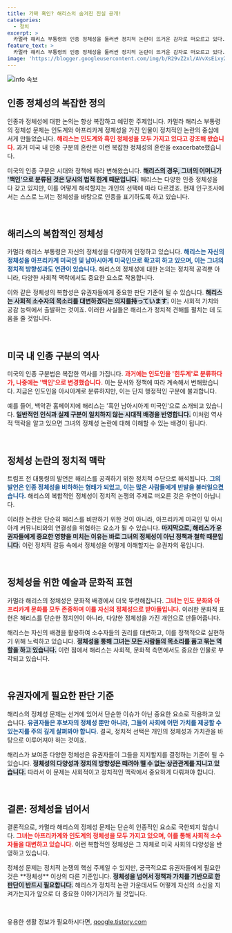 ```yaml
---
title: 가짜 흑인? 해리스의 숨겨진 진실 공개!
categories:
  - 정치
excerpt: >
  카멀라 해리스 부통령의 인종 정체성을 둘러싼 정치적 논란이 뜨거운 감자로 떠오르고 있다. 트럼프의 공격에 대한 반발과 함께, 해리스는 흑인과 인도계 정체성을 모두 강조하며 사회적 소수자에 대한 공감 능력을 보여주고 있다.
feature_text: >
  카멀라 해리스 부통령의 인종 정체성을 둘러싼 정치적 논란이 뜨거운 감자로 떠오르고 있다. 트럼프의 공격에 대한 반발과 함께, 해리스는 흑인과 인도계 정체성을 모두 강조하며 사회적 소수자에 대한 공감 능력을 보여주고 있다.
image: 'https://blogger.googleusercontent.com/img/b/R29vZ2xl/AVvXsEixyZcFfHzMRdzZMjFBmAUKJYCLCGyLL1o632UiGVXcaFdKo_bkvkuCioo0uUKlGfBVcT3P84aROyZIXSBEx3Aw5nCQ3pTgDom1WDC4m8eifvWiAmWEEVb4x6G_l8C0QH225ldMjyaFvpxGEBGNO37VmDTDMHGhJPq73UglMfDca1-0aw/s1600/blogspot.png'
---
```


<p><img src="https://blogger.googleusercontent.com/img/b/R29vZ2xl/AVvXsEixyZcFfHzMRdzZMjFBmAUKJYCLCGyLL1o632UiGVXcaFdKo_bkvkuCioo0uUKlGfBVcT3P84aROyZIXSBEx3Aw5nCQ3pTgDom1WDC4m8eifvWiAmWEEVb4x6G_l8C0QH225ldMjyaFvpxGEBGNO37VmDTDMHGhJPq73UglMfDca1-0aw/s1600/blogspot.png" alt="info 속보" /></p>

<h2 data-ke-size="size26">인종 정체성의 복잡한 정의</h2>

<p data-ke-size="size16">인종과 정체성에 대한 논의는 항상 복잡하고 예민한 주제입니다. 카멀라 해리스 부통령의 정체성 문제는 인도계와 아프리카계 정체성을 가진 인물이 정치적인 논란의 중심에 서게 만들었습니다. <b><span style="color: #ee2323;">해리스는 인도계와 흑인 정체성을 모두 가지고 있다고 강조해 왔습니다.</span></b> 과거 미국 내 인종 구분의 혼란은 이런 복잡한 정체성의 혼란을 exacerbate했습니다.</p>

<p data-ke-size="size16">미국의 인종 구분은 시대와 정책에 따라 변해왔습니다. <b><span style="background-color: #21538527;">해리스의 경우, 그녀의 어머니가 '백인'으로 분류된 것은 당시의 법적 한계 때문입니다.</span></b> 해리스는 다양한 인종 정체성을 다 갖고 있지만, 이를 어떻게 해석할지는 개인의 선택에 따라 다르겠죠. 현재 인구조사에서는 스스로 느끼는 정체성을 바탕으로 인종을 표기하도록 하고 있습니다.</p>

<p data-ke-size="size16">&nbsp;</p>

<h2 data-ke-size="size26">해리스의 복합적인 정체성</h2>

<p data-ke-size="size16">카멀라 해리스 부통령은 자신의 정체성을 다양하게 인정하고 있습니다. <b><span style="color: #1a5490;">해리스는 자신의 정체성을 아프리카계 미국인 및 남아시아계 미국인으로 확고히 하고 있으며, 이는 그녀의 정치적 방향성과도 연관이 있습니다.</span></b> 해리스의 정체성에 대한 논의는 정치적 공격뿐 아니라, 다양한 사회적 맥락에서도 중요한 요소로 작용합니다.</p>

<p data-ke-size="size16">이와 같은 정체성의 복합성은 유권자들에게 중요한 판단 기준이 될 수 있습니다. <b><span style="background-color: #21538527;">해리스는 사회적 소수자의 목소리를 대변하겠다는 의지를持っています.</span></b> 이는 사회적 가치와 공감 능력에서 출발하는 것이죠. 이러한 사실들은 해리스가 정치적 견해를 펼치는 데 도움을 줄 것입니다.</p>

<p data-ke-size="size16">&nbsp;</p>

<h2 data-ke-size="size26">미국 내 인종 구분의 역사</h2>

<p data-ke-size="size16">미국의 인종 구분법은 복잡한 역사를 가집니다. <b><span style="color: #ee2323;">과거에는 인도인을 '힌두계'로 분류하다가, 나중에는 '백인'으로 변경했습니다.</span></b> 이는 문서와 정책에 따라 계속해서 변해왔습니다. 지금은 인도인을 아시아계로 분류하지만, 이는 단지 행정적인 구분에 불과합니다.</p>

<p data-ke-size="size16">예를 들어, 백악관 홈페이지에 해리스는 '흑인 남아시아계 미국인'으로 소개되고 있습니다. <b><span style="background-color: #21538527;">일반적인 인식과 실제 구분이 일치하지 않는 시대적 배경을 반영합니다.</span></b> 이처럼 역사적 맥락을 알고 있으면 그녀의 정체성 논란에 대해 이해할 수 있는 배경이 됩니다.</p>

<p data-ke-size="size16">&nbsp;</p>

<h2 data-ke-size="size26">정체성 논란의 정치적 맥락</h2>

<p data-ke-size="size16">트럼프 전 대통령의 발언은 해리스를 공격하기 위한 정치적 수단으로 해석됩니다. <b><span style="color: #1a5490;">그의 발언은 인종 정체성을 비하하는 형태가 되었고, 이는 많은 사람들에게 반발을 불러일으켰습니다.</span></b> 해리스의 복합적인 정체성이 정치적 논쟁의 주제로 떠오른 것은 우연이 아닙니다.</p>

<p data-ke-size="size16">이러한 논란은 단순히 해리스를 비판하기 위한 것이 아니라, 아프리카계 미국인 및 아시아계 커뮤니티와의 연결성을 위협하는 요소가 될 수 있습니다. <b><span style="background-color: #21538527;">마지막으로, 해리스가 유권자들에게 중요한 영향을 미치는 이유는 바로 그녀의 정체성이 아닌 정책과 철학 때문입니다.</span></b> 이런 정치적 갈등 속에서 정체성을 어떻게 이해할지는 유권자의 몫입니다.</p>

<p data-ke-size="size16">&nbsp;</p>

<h2 data-ke-size="size26">정체성을 위한 예술과 문화적 표현</h2>

<p data-ke-size="size16">카멀라 해리스의 정체성은 문화적 배경에서 더욱 뚜렷해집니다. <b><span style="color: #ee2323;">그녀는 인도 문화와 아프리카계 문화를 모두 존중하며 이를 자신의 정체성으로 받아들입니다.</span></b> 이러한 문화적 표현은 해리스를 단순한 정치인이 아니라, 다양한 정체성을 가진 개인으로 만들어줍니다.</p>

<p data-ke-size="size16">해리스는 자신의 배경을 활용하여 소수자들의 권리를 대변하고, 이를 정책적으로 실현하기 위해 노력하고 있습니다. <b><span style="background-color: #21538527;">정체성을 통해 그녀는 모든 사람들의 목소리를 품고 묶는 역할을 하고 있습니다.</span></b> 이런 점에서 해리스는 사회적, 문화적 측면에서도 중요한 인물로 부각되고 있습니다.</p>

<p data-ke-size="size16">&nbsp;</p>

<h2 data-ke-size="size26">유권자에게 필요한 판단 기준</h2>

<p data-ke-size="size16">해리스의 정체성 문제는 선거에 있어서 단순한 이슈가 아닌 중요한 요소로 작용하고 있습니다. <b><span style="color: #1a5490;">유권자들은 후보자의 정체성 뿐만 아니라, 그들이 사회에 어떤 가치를 제공할 수 있는지를 주의 깊게 살펴봐야 합니다.</span></b> 결국, 정치적 선택은 개인의 정체성과 가치관을 바탕으로 이루어져야 하는 것이죠.</p>

<p data-ke-size="size16">해리스가 보여준 다양한 정체성은 유권자들이 그들을 지지할지를 결정하는 기준이 될 수 있습니다. <b><span style="background-color: #21538527;">정체성의 다양성과 정치의 방향성은 떼려야 뗄 수 없는 상관관계를 지니고 있습니다.</span></b> 따라서 이 문제는 사회적이고 정치적인 맥락에서 중요하게 다뤄져야 합니다.</p>

<p data-ke-size="size16">&nbsp;</p>

<h2 data-ke-size="size26">결론: 정체성을 넘어서</h2>

<p data-ke-size="size16">결론적으로, 카멀라 해리스의 정체성 문제는 단순히 인종적인 요소로 국한되지 않습니다. <b><span style="color: #ee2323;">그녀는 아프리카계와 인도계의 정체성을 모두 가지고 있으며, 이를 통해 사회적 소수자들을 대변하고 있습니다.</span></b> 이런 복합적인 정체성은 그 자체로 미국 사회의 다양성을 반영하고 있습니다.</p>

<p data-ke-size="size16">정체성 문제는 정치적 논쟁의 핵심 주제일 수 있지만, 궁극적으로 유권자들에게 필요한 것은 **정체성** 이상의 다른 기준입니다. <b><span style="background-color: #21538527;">정체성을 넘어서 정책과 가치를 기반으로 한 판단이 반드시 필요합니다.</span></b> 해리스가 정치적 논란 가운데서도 어떻게 자신의 소신을 지켜가는지가 앞으로 더 중요한 이야기거리가 될 것입니다.</p>

<p data-ke-size="size16">&nbsp;</p>
유용한 생활 정보가 필요하시다면, <a href="https://qoogle.tistory.com" rel="dofollow">qoogle.tistory.com</a>


